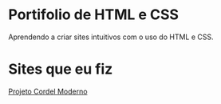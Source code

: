 # Portifolio de HTML e CSS
 
 Aprendendo a criar sites intuitivos com o uso do HTML e CSS.

 <h1>Sites que eu fiz</h1>

<a href="https://joseitalop.github.io/Cordel/">Projeto Cordel Moderno</a>

